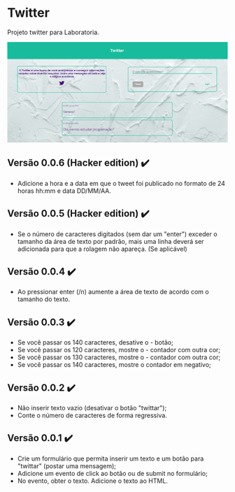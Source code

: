 # Twitter

Projeto twitter para Laboratoria.

![Exemplo](img/example-twitter.png)

## Versão 0.0.6 (Hacker edition) ✔️
* Adicione a hora e a data em que o tweet foi publicado no formato de 24 horas hh:mm e data DD/MM/AA.

## Versão 0.0.5 (Hacker edition) ✔️
* Se o número de caracteres digitados (sem dar um "enter") exceder o tamanho da área de texto por padrão, mais uma linha deverá ser adicionada para que a rolagem não apareça. (Se aplicável)

## Versão 0.0.4 ✔️
* Ao pressionar enter (/n) aumente a área de texto de acordo com o tamanho do texto.

## Versão 0.0.3 ✔️
* Se você passar os 140 caracteres, desative o - botão;
* Se você passar os 120 caracteres, mostre o - contador com outra cor;
* Se você passar os 130 caracteres, mostre o - contador com outra cor;
* Se você passar os 140 caracteres, mostre o contador em negativo;

## Versão 0.0.2 ✔️
* Não inserir texto vazio (desativar o botão "twittar");
* Conte o número de caracteres de forma regressiva.

## Versão 0.0.1 ✔️
* Crie um formulário que permita inserir um texto e um botão para "twittar" (postar uma mensagem);
* Adicione um evento de click ao botão ou de submit no formulário;
* No evento, obter o texto. Adicione o texto ao HTML.